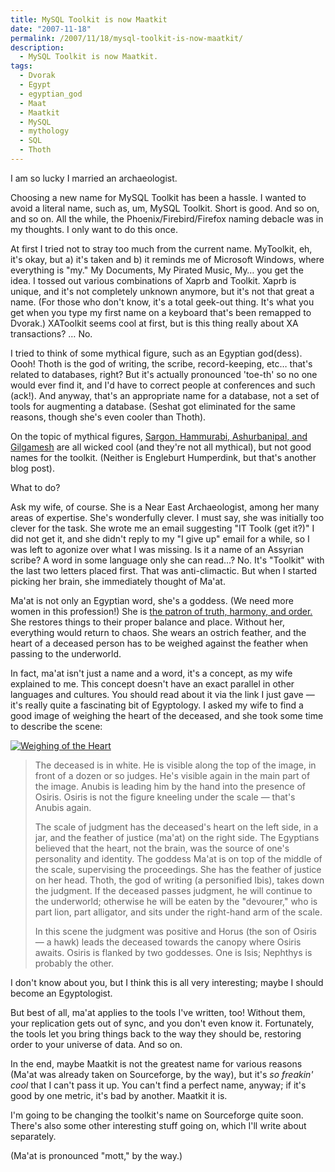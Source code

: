 ```yaml
---
title: MySQL Toolkit is now Maatkit
date: "2007-11-18"
permalink: /2007/11/18/mysql-toolkit-is-now-maatkit/
description:
  - MySQL Toolkit is now Maatkit.
tags:
  - Dvorak
  - Egypt
  - egyptian_god
  - Maat
  - Maatkit
  - MySQL
  - mythology
  - SQL
  - Thoth
---
```

<p>I am so lucky I married an archaeologist.</p>

<p>Choosing a new name for MySQL Toolkit has been a hassle.  I wanted to avoid a literal name, such as, um, MySQL Toolkit.  Short is good.  And so on, and so on.  All the while, the Phoenix/Firebird/Firefox naming debacle was in my thoughts.  I only want to do this once.</p>

<p>At first I tried not to stray too much from the current name. MyToolkit, eh, it's okay, but a) it's taken and b) it reminds me of Microsoft Windows, where everything is "my."  My Documents, My Pirated Music, My&#8230; you get the idea.  I tossed out various combinations of Xaprb and Toolkit.  Xaprb is unique, and it's not completely unknown anymore, but it's not that great a name.  (For those who don't know, it's a total geek-out thing.  It's what you get when you type my first name on a keyboard that's been remapped to Dvorak.)  XAToolkit seems cool at first, but is this thing really about XA transactions?  &#8230; No.</p>

<p>I tried to think of some mythical figure, such as an Egyptian god(dess).  Oooh!  Thoth is the god of writing, the scribe, record-keeping, etc&#8230; that's related to databases, right?  But it's actually pronounced 'toe-th' so no one would ever find it, and I'd have to correct people at conferences and such (ack!).  And anyway, that's an appropriate name for a database, not a set of tools for augmenting a database.  (Seshat got eliminated for the same reasons, though she's even cooler than Thoth).</p>

<p>On the topic of mythical figures, <a href="http://www.youtube.com/watch?v=Sf6mjSrp44Y">Sargon, Hammurabi, Ashurbanipal, and Gilgamesh</a> are all wicked cool (and they're not all mythical), but not good names for the toolkit. (Neither is Engleburt Humperdink, but that's another blog post).</p>

<p>What to do?</p>

<p>Ask my wife, of course.  She is a Near East Archaeologist, among her many areas of expertise.   She's wonderfully clever.  I must say, she was initially too clever for the task.  She wrote me an email suggesting "IT Toolk (get it?)"  I did not get it, and she didn't reply to my "I give up" email for a while, so I was left to agonize over what I was missing.  Is it a name of an Assyrian scribe?  A word in some language only she can read&#8230;?  No.  It's "Toolkit" with the last two letters placed first.  That was anti-climactic.  But when I started picking her brain, she immediately thought of Ma'at.</p>

<p>Ma'at is not only an Egyptian word, she's a goddess.  (We need more women in this profession!)  She is <a href="http://touregypt.net/godsofegypt/maat.htm">the patron of truth, harmony, and order.</a>  She restores things to their proper balance and place.  Without her, everything would return to chaos.  She wears an ostrich feather, and the heart of a deceased person has to be weighed against the feather when passing to the underworld.</p>

<p>In fact, ma'at isn't just a name and a word, it's a concept, as my wife explained to me.  This concept doesn't have an exact parallel in other languages and cultures.  You should read about it via the link I just gave &#8212; it's really quite a fascinating bit of Egyptology.  I asked my wife to find a good image of weighing the heart of the deceased, and she took some time to describe the scene:</p>

<p><a href='http://www.xaprb.com/blog/wp-content/uploads/2007/11/weighing_of_the_heart.jpg' title='Weighing of the Heart'><img src='http://www.xaprb.com/blog/wp-content/uploads/2007/11/weighing_of_the_heart.thumbnail.jpg' alt='Weighing of the Heart' /></a></p>

<blockquote>

<p>The deceased is in white.  He is visible along the top of the image, in front of a dozen or so judges.  He's visible again in the main part of the image.  Anubis is leading him by the hand into the presence of Osiris. Osiris is not the figure kneeling under the scale &#8212; that's Anubis again.</p>

<p>The scale of judgment has the deceased's heart on the left side, in a jar, and the feather of justice (ma'at) on the right side.
The Egyptians believed that the heart, not the brain, was the source of one's personality and identity.
The goddess Ma'at is on top of the middle of the scale, supervising the proceedings.  She has the feather of justice on her head.  Thoth, the god of writing (a personified Ibis), takes down the judgment.  If the deceased passes judgment, he will continue to the underworld; otherwise he will be eaten by the "devourer," who is part lion, part alligator, and sits under the right-hand arm of the scale.</p>

<p>In this scene the judgment was positive and Horus (the son of Osiris &#8212; a hawk) leads the deceased towards the canopy where Osiris awaits. Osiris is flanked by two goddesses.  One is Isis; Nephthys is probably the other.</p>

</blockquote>

<p>I don't know about you, but I think this is all very interesting; maybe I should become an Egyptologist.</p>

<p>But best of all, ma'at applies to the tools I've written, too!  Without them, your replication gets out of sync, and you don't even know it.  Fortunately, the tools let you bring things back to the way they should be, restoring order to your universe of data.  And so on.</p>

<p>In the end, maybe Maatkit is not the greatest name for various reasons (Ma'at was already taken on Sourceforge, by the way), but it's <em>so freakin' cool</em> that I can't pass it up.  You can't find a perfect name, anyway; if it's good by one metric, it's bad by another.  Maatkit it is.</p>

<p>I'm going to be changing the toolkit's name on Sourceforge quite soon.  There's also some other interesting stuff going on, which I'll write about separately.</p>

<p>(Ma'at is pronounced "mott," by the way.)</p>
